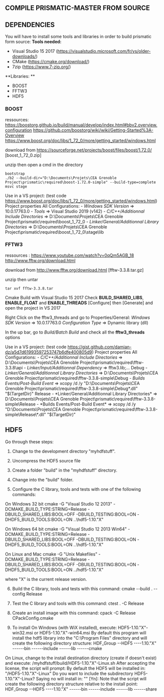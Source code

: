 ## COMPILE PRISMATIC-MASTER FROM SOURCE
## DEPENDENCIES 

You will have to install some tools and libraries in order to build prismatic form source:
 **Tools needed:**
 * Visual Studio 15 2017 (https://visualstudio.microsoft.com/fr/vs/older-downloads/)
 * CMake (https://cmake.org/download/)
 * 7zip (https://www.7-zip.org/)

 **Libraries: **
 * BOOST
 * FFTW3
 * HDF5

### BOOST
ressources:
	https://boostorg.github.io/build/manual/develop/index.html#bbv2.overview.configuration
	https://github.com/boostorg/wiki/wiki/Getting-Started%3A-Overview
	https://www.boost.org/doc/libs/1_72_0/more/getting_started/windows.html

download from https://sourceforge.net/projects/boost/files/boost/1.72.0/ [boost_1_72_0.zip]

unzip then open a cmd in the directory
```
bootstrap
./b2 --build-dir="D:\Documents\Projets\CEA Grenoble Project\prismatic\required\boost-1.72.0-simple" --build-type=complete msvc stage
```

Use in a VS project: (test code https://www.boost.org/doc/libs/1_72_0/more/getting_started/windows.html)
	Project properties
	All Configurations:
		- *Windows SDK Version* => 10.0.17763.0
		- *Tools* => Visual Studio 2019 (v142)
		- *C/C++/Additionnal Include Directories* => D:\Documents\Projets\CEA Grenoble Project\prismatic\required\boost_1_72_0
		- *Linker/General/Additionnal Library Directories* => D:\Documents\Projets\CEA Grenoble Project\prismatic\required\boost_1_72_0\stage\lib

### FFTW3
ressources : 
	https://www.youtube.com/watch?v=0qQm5AGB_18
	http://www.fftw.org/download.html

download from http://www.fftw.org/download.html [fftw-3.3.8.tar.gz]

unzip then untar 
```
tar xvf fftw-3.3.8.tar
```
Cmake Build with Visual Studio 15 2017
Check **BUILD_SHARED_LIBS**, **ENABLE_FLOAT** and **ENABLE_THREADS**
[Configure] then [Generate] and open the project in VS 2017

Right Click on the fftw3_threads and go to Properties/General:
	*Windows SDK Version* => 10.0.17763.0
	*Configuration Type* => Dynamic library (dll)

In the up bar, go to *Build/Batch Build* and check all the **fftw3_threads** options

Use in a VS project: (test code https://gist.github.com/damian-dz/a5d7d61993597253747b6dfe400805d9)
	Project properties
	All Configurations:
	- *C/C++/Additionnal Include Directories* => D:\Documents\Projets\CEA Grenoble Project\prismatic\required\fftw-3.3.8\api
	- *Linker/Input/Additionnal Dependency* => fftw3.lib;...
	Debug
	- *Linker/General/Additionnal Library Directories* => D:\Documents\Projets\CEA Grenoble Project\prismatic\required\fftw-3.3.8-simple\Debug
	- *Builds Events/Post-Build Event* => xcopy /d /y "D:\Documents\Projets\CEA Grenoble Project\prismatic\required\fftw-3.3.8-simple\Debug\*.dll" "$(TargetDir)"
	Release
	- *Linker/General/Additionnal Library Directories* => D:\Documents\Projets\CEA Grenoble Project\prismatic\required\fftw-3.3.8-simple\Release
	- *Builds Events/Post-Build Event* => xcopy /d /y "D:\Documents\Projets\CEA Grenoble Project\prismatic\required\fftw-3.3.8-simple\Release\*.dll" "$(TargetDir)"

## HDF5
Go through these steps:

1. Change to the development directory "myhdfstuff".

2. Uncompress the HDF5 source file

3. Create a folder  "build" in the "myhdfstuff" directory.

4. Change into the "build" folder.

5. Configure the C library, tools and tests with one of the following commands:

 On Windows 32 bit
   cmake -G "Visual Studio 12 2013" -DCMAKE_BUILD_TYPE:STRING=Release -DBUILD_SHARED_LIBS:BOOL=OFF -DBUILD_TESTING:BOOL=ON -DHDF5_BUILD_TOOLS:BOOL=ON ..\hdf5-1.10."X"

 On Windows 64 bit
   cmake -G "Visual Studio 12 2013 Win64" -DCMAKE_BUILD_TYPE:STRING=Release -DBUILD_SHARED_LIBS:BOOL=OFF -DBUILD_TESTING:BOOL=ON -DHDF5_BUILD_TOOLS:BOOL=ON ..\hdf5-1.10."X"

 On Linux and Mac
   cmake -G "Unix Makefiles" -DCMAKE_BUILD_TYPE:STRING=Release -DBUILD_SHARED_LIBS:BOOL=OFF -DBUILD_TESTING:BOOL=ON -DHDF5_BUILD_TOOLS:BOOL=ON ../hdf5-1.10."X"

 where "X" is the current release version.

6. Build the C library, tools and tests with this command:
   cmake --build . --config Release

7. Test the C library and tools with this command:
   ctest . -C Release

8. Create an install image with this command:
   cpack -C Release CPackConfig.cmake

9. To install
 On Windows (with WiX installed), execute:
        HDF5-1.10."X"-win32.msi or HDF5-1.10."X"-win64.msi
 By default this program will install the hdf5 library into the
 "C:\Program Files" directory and will create the following
 directory structure:
    HDF_Group
    --HDF5
    ----1.10."X"
    ------bin
    ------include
    ------lib
    ------cmake

 On Linux, change to the install destination directory
 (create if doesn't exist) and execute:
        <path-to>/myhdfstuff/build/HDF5-1.10."X"-Linux.sh
 After accepting the license, the script will prompt:
   By default the HDF5 will be installed in:
   "<current directory>/HDF5-1.10."X"-Linux"
   Do you want to include the subdirectory HDF5-1.10."X"-Linux?
   Saying no will install in: "<current directory>" [Yn]:
 Note that the script will create the following directory structure
 relative to the install point:
    HDF_Group
    --HDF5
    ----1.10."X"
    ------bin
    ------include
    ------lib
    ------share

